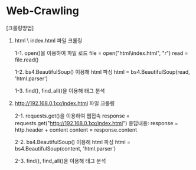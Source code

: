 # Web-Crawling


[크롤링방법]

1. html \\ index.html 파일 크롤링


   1-1. open()을 이용하여 파일 로드
        file = open("html\\index.html", "r")
        read = file.read()

   1-2. bs4.BeautifulSoup() 이용해 html 파싱
        html = bs4.BeautifulSoup(read, 'html.parser')

   1-3. find(), find_all()을 이용해 태그 분석

2. http://192.168.0.1xx/index.html 파일 크롤링


   2-1. requests.get()을 이용하여 웹접속
        response = requests.get("http://192.168.0.1xx/index.html")
                   응답내용: response = http.header + content
        content  = response.content

   2-2. bs4.BeautifulSoup() 이용해 html 파싱
        html = bs4.BeautifulSoup(content, 'html.parser')

   2-3. find(), find_all()을 이용해 태그 분석
